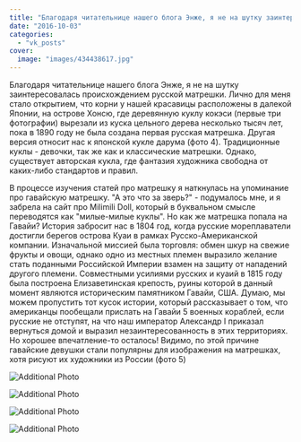 ```yaml
---
title: "Благодаря читательнице нашего блога Энже, я не на шутку заинтересовалась происхождением русской матр..."
date: "2016-10-03"
categories: 
  - "vk_posts"
cover:
  image: "images/434438617.jpg"
---
```


Благодаря читательнице нашего блога Энже, я не на шутку заинтересовалась происхождением русской матрешки. Лично для меня стало открытием, что корни у нашей красавицы расположены в далекой Японии, на острове Хонсю, где деревянную куклу кокэси (первые три фотографии) вырезали из куска цельного дерева несколько тысяч лет, пока в 1890 году не была создана первая русская матрешка. Другая версия относит нас к японской кукле дарума (фото 4). Традиционные куклы - девочки, так же как и классические матрешки. Однако, существует авторская кукла, где фантазия художника свободна от каких-либо стандартов и правил.

<!--more-->

В процессе изучения статей про матрешку я наткнулась на упоминание про гавайскую матрешку. "А это что за зверь?" - подумалось мне, и я забрела на сайт про Milimili Doll, который в буквальном смысле переводятся как "милые-милые куклы". Но как же матрешка попала на Гавайи? История забросит нас в 1804 год, когда русские мореплаватели достигли берегов острова Куаи в рамках Русско-Американской компании. Изначальной миссией была торговля: обмен шкур на свежие фрукты и овощи, однако одно из местных племен выразило желание стать поданными Российской Империи взамен на защиту от нападений другого племени. Совместными усилиями русских и куаий в 1815 году была построена Елизаветинская крепость, руины которой в данный момент являются историческим памятником Гавайи, США. Думаю, мы можем пропустить тот кусок истории, который рассказывает о том, что американцы пообещали прислать на Гавайи 5 военных кораблей, если русские не отступят, на что наш император Александр I приказал вернуться домой и выразил незаинтересованность в этих территориях. Но хорошее впечатление-то осталось! Видимо, по этой причине гавайские девушки стали популярны для изображения на матрешках, хотя рисуют их художники из России (фото 5)

![Additional Photo](https://vodpop.ru/wp-content/uploads/2023/07/434438618.jpg)

![Additional Photo](https://vodpop.ru/wp-content/uploads/2023/07/434438619.jpg)

![Additional Photo](https://vodpop.ru/wp-content/uploads/2023/07/434438620.jpg)

![Additional Photo](https://vodpop.ru/wp-content/uploads/2023/07/434438621.jpg)
